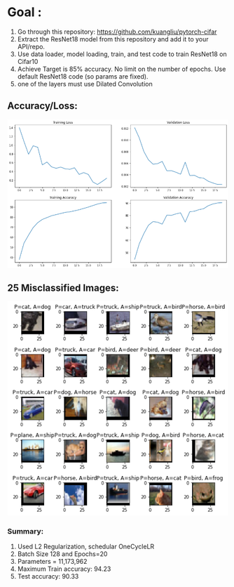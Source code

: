 
# Goal :
1. Go through this repository: https://github.com/kuangliu/pytorch-cifar
2. Extract the ResNet18 model from this repository and add it to your API/repo. 
3. Use data loader, model loading, train, and test code to train ResNet18 on Cifar10
4. Achieve Target is 85% accuracy. No limit on the number of epochs. Use default ResNet18 code (so params are fixed). 
5. one of the layers must use Dilated Convolution


## Accuracy/Loss:

![accuracy_loss_graph](https://github.com/ganeshkcs/EVA4B2/blob/master/S8/Loss-Accuracy.png)



## 25 Misclassified Images:
 
![misclassified](https://github.com/ganeshkcs/EVA4B2/blob/master/S8/misclassified.png) 

### Summary:
1. Used L2 Regularization, schedular OneCycleLR
2. Batch Size 128 and Epochs=20
3. Parameters = 11,173,962
3. Maximum Train accuracy:  94.23
4. Test accuracy:  90.33




